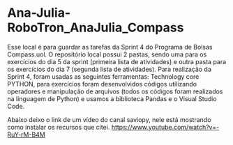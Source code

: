 # Ana-Julia-RoboTron_AnaJulia_Compass
Esse local é para guardar as tarefas da Sprint 4 do Programa de Bolsas Compass.uol. O repositório local possui 2 pastas, sendo uma para os exercícios do dia 5 da sprint (primeira lista de atividades) e outra pasta para os exercícios do dia 7 (segunda lista de atividades).
Para realização da Sprint 4, foram usadas as seguintes ferramentas: Technology core PYTHON, para exercícios foram desenvolvidos códigos utilizando operadores e manipulação de arquivos (todos os códigos foram realizados na linguagem de Python) e usamos a biblioteca Pandas e o Visual Studio Code.

Abaixo deixo o link de um vídeo do canal saviopy, nele está mostrando como instalar os recursos que citei.
  https://www.youtube.com/watch?v=-RuY-rM-B4M
